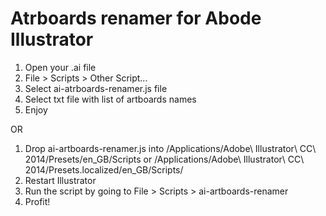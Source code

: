 # Atrboards renamer for Abode Illustrator

1. Open your .ai file
2. File > Scripts > Other Script...
3. Select ai-atrboards-renamer.js file
4. Select txt file with list of artboards names
5. Enjoy

OR

1. Drop ai-artboards-renamer.js into  /Applications/Adobe\ Illustrator\ CC\ 2014/Presets/en_GB/Scripts or /Applications/Adobe\ Illustrator\ CC\ 2014/Presets.localized/en_GB/Scripts/
2. Restart Illustrator
3. Run the script by going to File > Scripts > ai-artboards-renamer
4. Profit!
